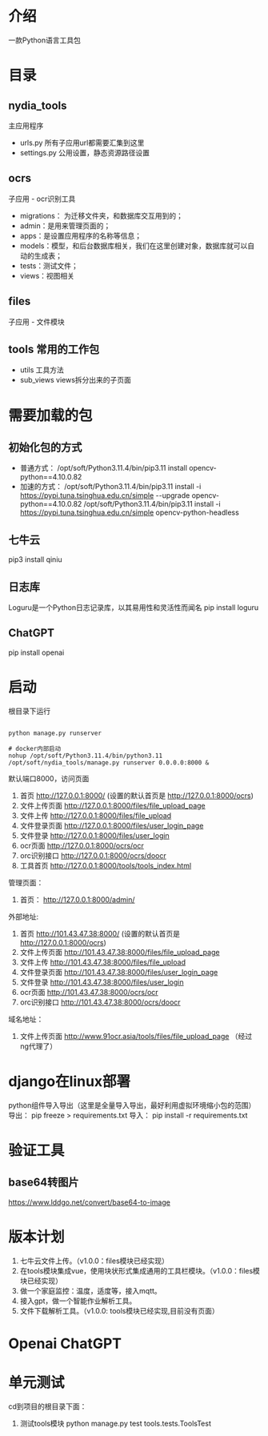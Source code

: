 #  介绍
一款Python语言工具包


# 目录
## nydia_tools 
主应用程序
- urls.py 所有子应用url都需要汇集到这里
- settings.py 公用设置，静态资源路径设置
## ocrs
子应用 - ocr识别工具
- migrations： 为迁移文件夹，和数据库交互用到的；
- admin：是用来管理页面的；
- apps：是设置应用程序的名称等信息；
- models：模型，和后台数据库相关，我们在这里创建对象，数据库就可以自动的生成表；
- tests：测试文件；
- views：视图相关
## files
子应用 - 文件模块
## tools 常用的工作包
- utils 工具方法
- sub_views views拆分出来的子页面


# 需要加载的包

## 初始化包的方式
- 普通方式：
/opt/soft/Python3.11.4/bin/pip3.11 install opencv-python==4.10.0.82
- 加速的方式：
/opt/soft/Python3.11.4/bin/pip3.11 install -i https://pypi.tuna.tsinghua.edu.cn/simple --upgrade opencv-python==4.10.0.82
/opt/soft/Python3.11.4/bin/pip3.11 install -i https://pypi.tuna.tsinghua.edu.cn/simple opencv-python-headless

## 七牛云
pip3 install qiniu

## 日志库
Loguru是一个Python日志记录库，以其易用性和灵活性而闻名
pip install loguru

## ChatGPT
pip install openai


#  启动
根目录下运行
```shell

python manage.py runserver

# docker内部启动
nohup /opt/soft/Python3.11.4/bin/python3.11 /opt/soft/nydia_tools/manage.py runserver 0.0.0.0:8000 &

```

默认端口8000，访问页面
1. 首页  http://127.0.0.1:8000/  (设置的默认首页是 http://127.0.0.1:8000/ocrs)
2. 文件上传页面 http://127.0.0.1:8000/files/file_upload_page
3. 文件上传  http://127.0.0.1:8000/files/file_upload
4. 文件登录页面 http://127.0.0.1:8000/files/user_login_page
5. 文件登录 http://127.0.0.1:8000/files/user_login
6. ocr页面 http://127.0.0.1:8000/ocrs/ocr
7. orc识别接口 http://127.0.0.1:8000/ocrs/doocr
8. 工具首页 http://127.0.0.1:8000/tools/tools_index.html


管理页面：
1. 首页： http://127.0.0.1:8000/admin/

外部地址:
1. 首页  http://101.43.47.38:8000/  (设置的默认首页是 http://127.0.0.1:8000/ocrs)
2. 文件上传页面 http://101.43.47.38:8000/files/file_upload_page
3. 文件上传  http://101.43.47.38:8000/files/file_upload
4. 文件登录页面 http://101.43.47.38:8000/files/user_login_page
5. 文件登录 http://101.43.47.38:8000/files/user_login
6. ocr页面 http://101.43.47.38:8000/ocrs/ocr
7. orc识别接口 http://101.43.47.38:8000/ocrs/doocr

域名地址：
1. 文件上传页面
http://www.91ocr.asia/tools/files/file_upload_page  （经过ng代理了）


# django在linux部署
python组件导入导出（这里是全量导入导出，最好利用虚拟环境缩小包的范围）
导出：  pip freeze > requirements.txt
导入： pip install -r requirements.txt

# 验证工具
## base64转图片
https://www.lddgo.net/convert/base64-to-image

# 版本计划
1. 七牛云文件上传。（v1.0.0：files模块已经实现） 
2. 在tools模块集成vue，使用块状形式集成通用的工具栏模块。（v1.0.0：files模块已经实现）
3. 做一个家庭监控：温度，适度等，接入mqtt。
4. 接入gpt，做一个智能作业解析工具。
5. 文件下载解析工具。（v1.0.0:  tools模块已经实现,目前没有页面）


# Openai ChatGPT


# 单元测试
cd到项目的根目录下面：

1. 测试tools模块
python manage.py test tools.tests.ToolsTest